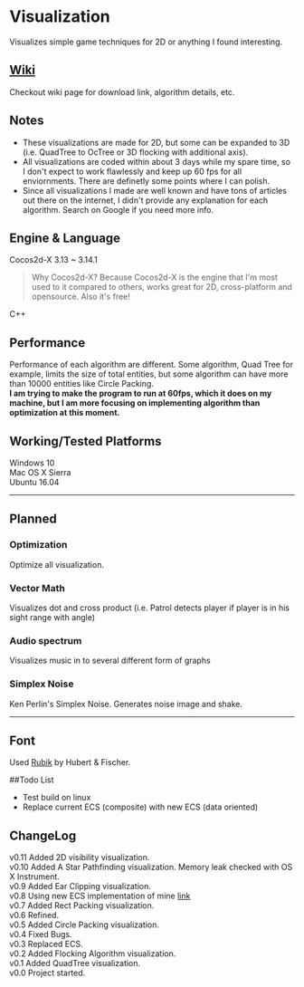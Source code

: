 # Visualization
Visualizes simple game techniques for 2D or anything I found interesting.<br>

## [Wiki](https://github.com/bsy6766/Visualization/wiki)
Checkout wiki page for download link, algorithm details, etc.

## Notes
- These visualizations are made for 2D, but some can be expanded to 3D (i.e. QuadTree to OcTree or 3D flocking with additional axis).<br>
- All visualizations are coded within about 3 days while my spare time, so I don't expect to work flawlessly and keep up 60 fps for all enviornments. There are definetly some points where I can polish.<br>
- Since all visualizations I made are well known and have tons of articles out there on the internet, I didn't provide any explanation for each algorithm. Search on Google if you need more info.<br>

## Engine & Language
Cocos2d-X 3.13 ~ 3.14.1<br>
> Why Cocos2d-X? Because Cocos2d-X is the engine that I'm most used to it compared to others, works great for 2D, cross-platform and opensource. Also it's free!<br>

C++

## Performance
Performance of each algorithm are different. Some algorithm, Quad Tree for example, limits the size of total entities, but some algorithm can have more than 10000 entities like Circle Packing.<br> 
**I am trying to make the program to run at 60fps, which it does on my machine, but I am more focusing on implementing algorithm than optimization at this moment.<br>**

## Working/Tested Platforms
Windows 10<br>
Mac OS X Sierra<br>
Ubuntu 16.04<br>

----
## Planned
### Optimization
Optimize all visualization.
### Vector Math 
Visualizes dot and cross product (i.e. Patrol detects player if player is in his sight range with angle)
### Audio spectrum
Visualizes music in to several different form of graphs
### Simplex Noise
Ken Perlin's Simplex Noise. Generates noise image and shake.

----
## Font
Used [Rubik](https://www.fontsquirrel.com/fonts/rubik) by Hubert & Fischer.

##Todo List
- Test build on linux
- Replace current ECS (composite) with new ECS (data oriented)


## ChangeLog
v0.11 Added 2D visibility visualization. <br>
v0.10 Added A Star Pathfinding visualization. Memory leak checked with OS X Instrument.<br>
v0.9 Added Ear Clipping visualization.<br>
v0.8 Using new ECS implementation of mine [link](https://github.com/bsy6766/ECS)<br>
v0.7 Added Rect Packing visualization.<br>
v0.6 Refined.<br>
v0.5 Added Circle Packing visualization.<br>
v0.4 Fixed Bugs.<br>
v0.3 Replaced ECS. <br>
v0.2 Added Flocking Algorithm visualization.<br>
v0.1 Added QuadTree visualization.<br>
v0.0 Project started.<br>
